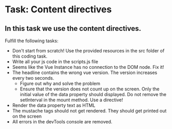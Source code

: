 # Task: Content directives

## In this task we use the content directives.

Fulfill the following tasks:

- Don't start from scratch! Use the provided resources in the src folder of this coding task.
- Write all your js code in the scripts.js file
- Seems like the Vue Instance has no connection to the DOM node. Fix it!
- The headline contains the wrong vue version. The version increases every two seconds.
  - Figure out why and solve the problem
  - Ensure that the version does not count up on the screen. Only the initial value of the data property should displayed. Do not remove the setInterval in the mount method. Use a directive!
- Render the data property text as HTML
- The mustache tags should not get rendered. They should get printed out on the screen
- All errors in the devTools console are removed.
